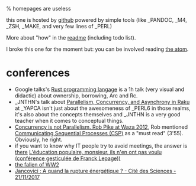 % homepages are useless

this one is hosted by [github](http://github.com) powered by
simple tools (like _PANDOC, _M4, _ZSH, _MAKE, and very few lines of _PERL)

More about "how" in the [readme](readme.html) (including todo list).

I broke this one for the moment but: you can be involved reading [the atom](atom.xml).


# conferences

* Google talks's
  [Rust programming langage](https://www.youtube.com/watch?v=d1uraoHM8Gg)
  is a 1h talk (very visual and didactic) about ownership, borrowing,
  Arc and Rc.
* _JNTHN's talk about [Parallelism, Concurrency, and Asynchrony in Raku](https://www.youtube.com/watch?v=JpqnNCx7wVY)
at _YAPCA isn't just about the awesomeness of _PERL6 in those realms, it's also about the concepts
themselves and _JNTHN is a very good teacher when it comes to conceptual things.
* [Concurrency is not Parallelism. Rob Pike at Waza 2012](https://blog.heroku.com/archives/2013/2/24/concurrency_is_not_parallelism/),
Rob mentioned [Communicating Sequential Processes (CSP)](http://www.usingcsp.com/)
as a "must read" (3'55). Obviously, he right.
* if you want to know why IT people try to avoid meetings, the answer is [there](https://www.youtube.com/watch?v=BKorP55Aqvg)
[L'éducation populaire, monsieur, ils n'en ont pas voulu (conférence gesticulée de Franck Lepage))](https://www.youtube.com/watch?v=9MCU7ALAq0Q&list=PLK3eqbh2LkXn16bgOdMlgVm9Ohe3NZ1DB)
* [the fallen of WW2](https://www.youtube.com/watch?v=DwKPFT-RioU)
* [Jancovici : A quand la rupture énergétique ? - Cité des Sciences - 21/11/2017](https://www.youtube.com/watch?v=2JH6TwaDYW4)

